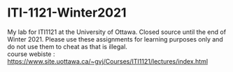 # ITI-1121-Winter2021
My lab for ITI1121 at the University of Ottawa. Closed source until the end of Winter 2021. Please use these assignments for learning purposes only and do not use them to cheat as that is illegal.  
course webiste : https://www.site.uottawa.ca/~gvj/Courses/ITI1121/lectures/index.html

